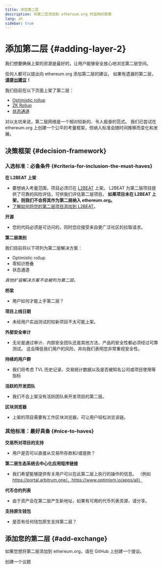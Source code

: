 ```yaml
---
title: 添加第二层
description: 将第二层添加到 ethereum.org 时适用的政策
lang: zh
sidebar: true
---
```


# 添加第二层 {#adding-layer-2}

我们想要确保上架的资源是最好的，让用户能够安全放心地浏览第二层空间。

任何人都可以提出向 ethereum.org 添加第二层的建议。 如果有遗漏的第二层，**[请提出建议](https://github.com/ethereum/ethereum-org-website/issues/new?&template=suggest_layer2.md)！**

我们目前在以下页面上架了第二层：

- [Optimistic rollup](/developers/docs/scaling/optimistic-rollups/)
- [ZK Rollup](/developers/docs/scaling/zk-rollups/)
- [状态通道](/developers/docs/scaling/state-channels/)
<!-- TODO: Add layer-2 page -->

对以太坊来说，第二层网络是一个相对较新的、令人振奋的范式。 我们已尝试在 ethereum.org 上创建一个公平的考量框架，但纳入标准会随时间推移而变化和发展。

## 决策框架 {#decision-framework}

### 入选标准：必备条件 {#criteria-for-inclusion-the-must-haves}

**在 L2BEAT 上架**

- 要想纳入考量范围，项目必须已在 [L2BEAT](https://l2beat.com) 上架。 L2BEAT 为第二层项目提供了可靠的风险评估，可供我们评估第二层项目。 **如果项目未在 L2BEAT 上架，则我们不会将其作为第二层纳入 ethereum.org。**
- [了解如何将您的第二层项目添加到 L2BEAT](https://github.com/l2beat/l2beat/blob/master/CONTRIBUTING.md)。

**开源**

- 您的代码必须是可访问的，同时您应接受来自更广泛社区的拉取请求。

**第二层类别**

我们目前将以下项列为第二层解决方案：

- Optimistic rollup
- 零知识卷叠
- 状态通道

_其他扩容解决方案不会被列为第二层。_

**桥梁**

- 用户如何才能上手第二层？

**项目上线日期**

- 未经用户实战测试的较新项目不太可能上架。

**外部安全审计**

- 无论是通过审计、内部安全团队还是其他方法，产品的安全性都必须经过可靠测试。 这会降低我们用户的风险，并向我们表明您非常重视安全性。

**持续的用户群**

- 我们将考虑 TVL 历史记录、交易统计数据以及是否被知名公司或项目使用等指标

**活跃的开发团队**

- 我们不会上架没有活跃团队来开发项目的第二层。

**区块浏览器**

- 上架的项目需要有工作区块浏览器，可让用户轻松浏览该链。

### 其他标准：最好具备 {#nice-to-haves}

**交易所对项目的支持**

- 用户是否可以直接从交易所存款和/或提款？

**第二层生态系统去中心化应用程序链接**

- 我们希望能够提供有关用户可以在此第二层上执行的操作的信息。 （例如 https://portal.arbitrum.one/、https://www.optimism.io/apps/all）

**代币合约列表**

- 由于资产会在第二层产生新地址，如果有可用的代币列表资源，请分享。

**支持原生钱包**

- 是否有任何钱包原生支持第二层？

## 添加您的第二层 {#add-exchange}

如果您想将第二层添加到 ethereum.org，请在 GitHub 上创建一个提议。

<ButtonLink to="https://github.com/ethereum/ethereum-org-website/issues/new?&template=suggest_layer2.md">
  创建一个议题
</ButtonLink>
